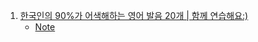 1. [한국인의 90%가 어색해하는 영어 발음 20개 | 함께 연습해요:)](https://youtu.be/0mzrmvjWKGc)
    - [Note](./Note/한국인_90프로_어색_영어발음_20개.md)